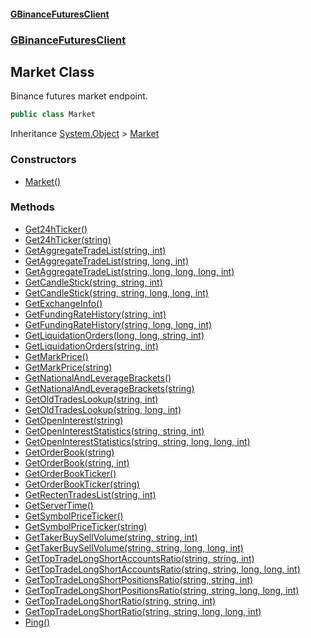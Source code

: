 #### [GBinanceFuturesClient](./index.md 'index')
### [GBinanceFuturesClient](./GBinanceFuturesClient.md 'GBinanceFuturesClient')
## Market Class
Binance futures market endpoint.  
```csharp
public class Market
```
Inheritance [System.Object](https://docs.microsoft.com/en-us/dotnet/api/System.Object 'System.Object') &gt; [Market](./GBinanceFuturesClient-Market.md 'GBinanceFuturesClient.Market')  
### Constructors
- [Market()](./GBinanceFuturesClient-Market-Market().md 'GBinanceFuturesClient.Market.Market()')
### Methods
- [Get24hTicker()](./GBinanceFuturesClient-Market-Get24hTicker().md 'GBinanceFuturesClient.Market.Get24hTicker()')
- [Get24hTicker(string)](./GBinanceFuturesClient-Market-Get24hTicker(string).md 'GBinanceFuturesClient.Market.Get24hTicker(string)')
- [GetAggregateTradeList(string, int)](./GBinanceFuturesClient-Market-GetAggregateTradeList(string_int).md 'GBinanceFuturesClient.Market.GetAggregateTradeList(string, int)')
- [GetAggregateTradeList(string, long, int)](./GBinanceFuturesClient-Market-GetAggregateTradeList(string_long_int).md 'GBinanceFuturesClient.Market.GetAggregateTradeList(string, long, int)')
- [GetAggregateTradeList(string, long, long, long, int)](./GBinanceFuturesClient-Market-GetAggregateTradeList(string_long_long_long_int).md 'GBinanceFuturesClient.Market.GetAggregateTradeList(string, long, long, long, int)')
- [GetCandleStick(string, string, int)](./GBinanceFuturesClient-Market-GetCandleStick(string_string_int).md 'GBinanceFuturesClient.Market.GetCandleStick(string, string, int)')
- [GetCandleStick(string, string, long, long, int)](./GBinanceFuturesClient-Market-GetCandleStick(string_string_long_long_int).md 'GBinanceFuturesClient.Market.GetCandleStick(string, string, long, long, int)')
- [GetExchangeInfo()](./GBinanceFuturesClient-Market-GetExchangeInfo().md 'GBinanceFuturesClient.Market.GetExchangeInfo()')
- [GetFundingRateHistory(string, int)](./GBinanceFuturesClient-Market-GetFundingRateHistory(string_int).md 'GBinanceFuturesClient.Market.GetFundingRateHistory(string, int)')
- [GetFundingRateHistory(string, long, long, int)](./GBinanceFuturesClient-Market-GetFundingRateHistory(string_long_long_int).md 'GBinanceFuturesClient.Market.GetFundingRateHistory(string, long, long, int)')
- [GetLiquidationOrders(long, long, string, int)](./GBinanceFuturesClient-Market-GetLiquidationOrders(long_long_string_int).md 'GBinanceFuturesClient.Market.GetLiquidationOrders(long, long, string, int)')
- [GetLiquidationOrders(string, int)](./GBinanceFuturesClient-Market-GetLiquidationOrders(string_int).md 'GBinanceFuturesClient.Market.GetLiquidationOrders(string, int)')
- [GetMarkPrice()](./GBinanceFuturesClient-Market-GetMarkPrice().md 'GBinanceFuturesClient.Market.GetMarkPrice()')
- [GetMarkPrice(string)](./GBinanceFuturesClient-Market-GetMarkPrice(string).md 'GBinanceFuturesClient.Market.GetMarkPrice(string)')
- [GetNationalAndLeverageBrackets()](./GBinanceFuturesClient-Market-GetNationalAndLeverageBrackets().md 'GBinanceFuturesClient.Market.GetNationalAndLeverageBrackets()')
- [GetNationalAndLeverageBrackets(string)](./GBinanceFuturesClient-Market-GetNationalAndLeverageBrackets(string).md 'GBinanceFuturesClient.Market.GetNationalAndLeverageBrackets(string)')
- [GetOldTradesLookup(string, int)](./GBinanceFuturesClient-Market-GetOldTradesLookup(string_int).md 'GBinanceFuturesClient.Market.GetOldTradesLookup(string, int)')
- [GetOldTradesLookup(string, long, int)](./GBinanceFuturesClient-Market-GetOldTradesLookup(string_long_int).md 'GBinanceFuturesClient.Market.GetOldTradesLookup(string, long, int)')
- [GetOpenInterest(string)](./GBinanceFuturesClient-Market-GetOpenInterest(string).md 'GBinanceFuturesClient.Market.GetOpenInterest(string)')
- [GetOpenInterestStatistics(string, string, int)](./GBinanceFuturesClient-Market-GetOpenInterestStatistics(string_string_int).md 'GBinanceFuturesClient.Market.GetOpenInterestStatistics(string, string, int)')
- [GetOpenInterestStatistics(string, string, long, long, int)](./GBinanceFuturesClient-Market-GetOpenInterestStatistics(string_string_long_long_int).md 'GBinanceFuturesClient.Market.GetOpenInterestStatistics(string, string, long, long, int)')
- [GetOrderBook(string)](./GBinanceFuturesClient-Market-GetOrderBook(string).md 'GBinanceFuturesClient.Market.GetOrderBook(string)')
- [GetOrderBook(string, int)](./GBinanceFuturesClient-Market-GetOrderBook(string_int).md 'GBinanceFuturesClient.Market.GetOrderBook(string, int)')
- [GetOrderBookTicker()](./GBinanceFuturesClient-Market-GetOrderBookTicker().md 'GBinanceFuturesClient.Market.GetOrderBookTicker()')
- [GetOrderBookTicker(string)](./GBinanceFuturesClient-Market-GetOrderBookTicker(string).md 'GBinanceFuturesClient.Market.GetOrderBookTicker(string)')
- [GetRectenTradesList(string, int)](./GBinanceFuturesClient-Market-GetRectenTradesList(string_int).md 'GBinanceFuturesClient.Market.GetRectenTradesList(string, int)')
- [GetServerTime()](./GBinanceFuturesClient-Market-GetServerTime().md 'GBinanceFuturesClient.Market.GetServerTime()')
- [GetSymbolPriceTicker()](./GBinanceFuturesClient-Market-GetSymbolPriceTicker().md 'GBinanceFuturesClient.Market.GetSymbolPriceTicker()')
- [GetSymbolPriceTicker(string)](./GBinanceFuturesClient-Market-GetSymbolPriceTicker(string).md 'GBinanceFuturesClient.Market.GetSymbolPriceTicker(string)')
- [GetTakerBuySellVolume(string, string, int)](./GBinanceFuturesClient-Market-GetTakerBuySellVolume(string_string_int).md 'GBinanceFuturesClient.Market.GetTakerBuySellVolume(string, string, int)')
- [GetTakerBuySellVolume(string, string, long, long, int)](./GBinanceFuturesClient-Market-GetTakerBuySellVolume(string_string_long_long_int).md 'GBinanceFuturesClient.Market.GetTakerBuySellVolume(string, string, long, long, int)')
- [GetTopTradeLongShortAccountsRatio(string, string, int)](./GBinanceFuturesClient-Market-GetTopTradeLongShortAccountsRatio(string_string_int).md 'GBinanceFuturesClient.Market.GetTopTradeLongShortAccountsRatio(string, string, int)')
- [GetTopTradeLongShortAccountsRatio(string, string, long, long, int)](./GBinanceFuturesClient-Market-GetTopTradeLongShortAccountsRatio(string_string_long_long_int).md 'GBinanceFuturesClient.Market.GetTopTradeLongShortAccountsRatio(string, string, long, long, int)')
- [GetTopTradeLongShortPositionsRatio(string, string, int)](./GBinanceFuturesClient-Market-GetTopTradeLongShortPositionsRatio(string_string_int).md 'GBinanceFuturesClient.Market.GetTopTradeLongShortPositionsRatio(string, string, int)')
- [GetTopTradeLongShortPositionsRatio(string, string, long, long, int)](./GBinanceFuturesClient-Market-GetTopTradeLongShortPositionsRatio(string_string_long_long_int).md 'GBinanceFuturesClient.Market.GetTopTradeLongShortPositionsRatio(string, string, long, long, int)')
- [GetTopTradeLongShortRatio(string, string, int)](./GBinanceFuturesClient-Market-GetTopTradeLongShortRatio(string_string_int).md 'GBinanceFuturesClient.Market.GetTopTradeLongShortRatio(string, string, int)')
- [GetTopTradeLongShortRatio(string, string, long, long, int)](./GBinanceFuturesClient-Market-GetTopTradeLongShortRatio(string_string_long_long_int).md 'GBinanceFuturesClient.Market.GetTopTradeLongShortRatio(string, string, long, long, int)')
- [Ping()](./GBinanceFuturesClient-Market-Ping().md 'GBinanceFuturesClient.Market.Ping()')
